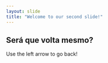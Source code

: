 ```yaml
---
layout: slide
title: "Welcome to our second slide!"
---
```

Será que volta mesmo?
---
Use the left arrow to go back!
